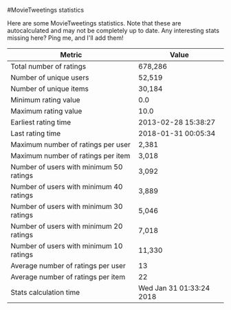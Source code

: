 #MovieTweetings statistics

Here are some MovieTweetings statistics. Note that these are autocalculated and may not be completely up to date. Any interesting stats missing here? Ping me, and I'll add them!

Metric | Value
--- | ---
Total number of ratings                 | 678,286
Number of unique users                  | 52,519
Number of unique items                  | 30,184
Minimum rating value                    | 0.0
Maximum rating value                    | 10.0
Earliest rating time                    | 2013-02-28 15:38:27
Last rating time                        | 2018-01-31 00:05:34
Maximum number of ratings per user      | 2,381
Maximum number of ratings per item      | 3,018
Number of users with minimum 50 ratings | 3,092
Number of users with minimum 40 ratings | 3,889
Number of users with minimum 30 ratings | 5,046
Number of users with minimum 20 ratings | 7,018
Number of users with minimum 10 ratings | 11,330
Average number of ratings per user      | 13
Average number of ratings per item      | 22
Stats calculation time                  | Wed Jan 31 01:33:24 2018

